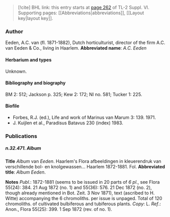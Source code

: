 > [!cite] BHL link: this entry starts at [page 262](https://www.biodiversitylibrary.org/page/33260250) of TL-2 Suppl. VI.
> Supporting pages: [[Abbreviations|abbreviations]], [[Layout key|layout key]].

### Author

Eeden, A.C. van (fl. 1871-1882), Dutch horticulturist, director of the firm A.C. van Eeden & Co., living in Haarlem. 
**Abbreviated name**: *A.C. Eeden*

#### Herbarium and types

Unknown.

#### Bibliography and biography

BM 2: 512; Jackson p. 325; Kew 2: 172; NI no. 581; Tucker 1: 225.

#### Biofile

- Forbes, R.J. (ed.), Life and work of Marinus van Marum 3: 139. 1971.
- J. Kuijlen et al., Paradisus Batavus 230 (index) 1983.

### Publications

##### n.32.471. Album

**Title**
*Album* van *Eeden*. Haarlem's Flora afbeeldingen in kleuerendruk van verschillende bol- en knolgewassen... Haarlem 1872-1881. Fol.
**Abbreviated title**: *Album Eeden*.

**Notes**
*Publ*.: 1872-1881 (seems to be issued in 20 parts of *6 pl*., see Flora 55(24): 384. 21 Aug 1872 (no. 1) and 55(36): 576. 21 Dec 1872 (no. 2), though already mentioned in Bot. Zeit. 3 Nov 1871), text (ascribed to H. Witte) accompanying the 6 chromoliths. per issue is unpaged. Total of 120 chromoliths. of cultivated bulbiferous and tubiferous plants. *Copy*: L.
*Ref*.: Anon., Flora 55(25): 399. 1 Sep 1872 (rev. of no. 1).

